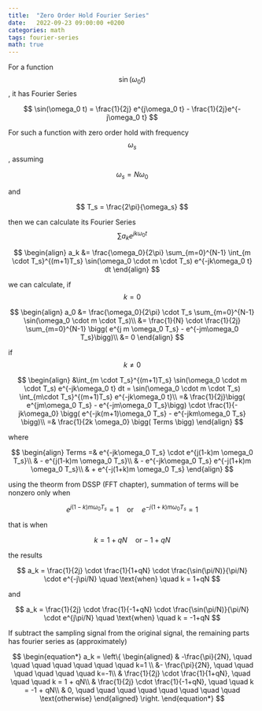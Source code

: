 ```yaml
---
title:  "Zero Order Hold Fourier Series"
date:   2022-09-23 09:00:00 +0200
categories: math
tags: fourier-series
math: true
---
```


For a function $$\sin(\omega_0 t)$$, it has Fourier Series

$$
\sin(\omega_0 t) = \frac{1}{2j} e^{j\omega_0 t} - \frac{1}{2j}e^{-j\omega_0 t}
$$

For such a function with zero order hold with frequency $$\omega_s$$, assuming

$$
\omega_s = N \omega_0
$$

and

$$
T_s = \frac{2\pi}{\omega_s}
$$

then we can calculate its Fourier Series $$\sum a_k e^{j k \omega_0 t}$$

$$
\begin{align}
a_k &= \frac{\omega_0}{2\pi} \sum_{m=0}^{N-1} \int_{m \cdot T_s}^{(m+1)T_s} \sin(\omega_0 \cdot m \cdot T_s) e^{-jk\omega_0 t} dt
\end{align}
$$

we can calculate, if $$k=0$$

$$
\begin{align}
a_0 &= \frac{\omega_0}{2\pi} \cdot T_s \sum_{m=0}^{N-1} \sin(\omega_0 \cdot m \cdot T_s)\\
&= \frac{1}{N} \cdot \frac{1}{2j} \sum_{m=0}^{N-1} \bigg( e^{j m \omega_0 T_s} - e^{-jm\omega_0 T_s}\bigg)\\
&= 0
\end{align}
$$

if $$k \ne 0$$

$$
\begin{align}
&\int_{m \cdot T_s}^{(m+1)T_s} \sin(\omega_0 \cdot m \cdot T_s) e^{-jk\omega_0 t} dt = \sin(\omega_0 \cdot m \cdot T_s) \int_{m\cdot T_s}^{(m+1)T_s} e^{-jk\omega_0 t}\\
=& \frac{1}{2j}\bigg( e^{jm\omega_0 T_s} - e^{-jm\omega_0 T_s}\bigg) \cdot \frac{1}{-jk\omega_0} \bigg( e^{-jk(m+1)\omega_0 T_s} - e^{-jkm\omega_0 T_s} \bigg)\\
=& \frac{1}{2k \omega_0} \bigg( Terms \bigg)
\end{align}
$$

where

$$
\begin{align}
Terms =& e^{-jk\omega_0 T_s} \cdot e^{j(1-k)m \omega_0 T_s}\\
& - e^{j(1-k)m \omega_0 T_s}\\
& - e^{-jk\omega_0 T_s} e^{-j(1+k)m \omega_0 T_s}\\
& + e^{-j(1+k)m \omega_0 T_s}
\end{align}
$$

using the theorm from DSSP (FFT chapter), summation of terms will be nonzero only when

$$
e^{j(1-k)m\omega_0 T_s} = 1 \quad \text{or} \quad e^{-j(1+k)m\omega_0 T_s} = 1
$$

that is when

$$
k = 1 + qN \quad \text{or} -1 + qN
$$

the results

$$
a_k = \frac{1}{2j} \cdot \frac{1}{1+qN} \cdot \frac{\sin(\pi/N)}{\pi/N} \cdot e^{-j\pi/N} \quad \text{when} \quad k = 1+qN
$$

and

$$
a_k = \frac{1}{2j} \cdot \frac{1}{-1+qN} \cdot \frac{\sin(\pi/N)}{\pi/N} \cdot e^{j\pi/N} \quad \text{when} \quad k = -1+qN
$$

If subtract the sampling signal from the original signal, the remaining parts has fourier series as (approximately)

$$
\begin{equation*}
            a_k =
            \left\{
            \begin{aligned}
            & -\frac{\pi}{2N}, \quad \quad \quad \quad \quad \quad \quad k=1 \\
            &- \frac{\pi}{2N}, \quad \quad \quad \quad \quad \quad k=-1\\
            & \frac{1}{2j} \cdot \frac{1}{1+qN}, \quad \quad \quad k = 1 + qN\\
            & \frac{1}{2j} \cdot \frac{1}{-1+qN},  \quad \quad k = -1 + qN\\
            & 0, \quad \quad \quad \quad \quad \quad \quad \quad \text{otherwise}
            \end{aligned}
            \right.
\end{equation*}
$$
